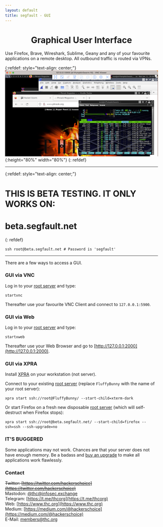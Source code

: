 ```yaml
---
layout: default
title: segfault - GUI
---
```


<div style="text-align:center"><h1>Graphical User Interface</h1></div>

<div style="width:80%; margin:auto">
</div>

Use Firefox, Brave, Wireshark, Sublime, Geany and any of your favourite applications on a remote desktop. All outbound traffic is routed via VPNs.

{:refdef: style="text-align: center;"}
![gui](sf-gui.png){:height="80%" width="80%"}
{: refdef}

---

{:refdef: style="text-align: center;"}
# THIS IS BETA TESTING. IT ONLY WORKS ON:
# beta.segfault.net
{: refdef}

```shell
ssh root@beta.segfault.net # Password is 'segfault'
```

---

There are a few ways to access a GUI.

### GUI via VNC

Log in to your [root server](../) and type:
```shell
startvnc
```

Thereafter use your favourite VNC Client and connect to `127.0.0.1:5900`.

### GUI via Web

Log in to your [root server](../) and type:
```shell
startxweb
```

Thereafter use your Web Browser and go to [http://127.0.0.1:2000](http://127.0.0.1:2000).

### GUI via XPRA

Install [XPRA](https://xpra.org/) on your workstation (not server).

Connect to your existing [root server](../) (replace `FluffyBunny` with the name of your root server):
```shell
xpra start ssh://root@FluffyBunny/ --start-child=xterm-dark 
```

Or start Firefox on a fresh new disposable [root server](../) (which will self-destruct when Firefox stops):
```shell
xpra start ssh://root@beta.segfault.net/ --start-child=firefox --ssh=ssh --ssh-upgrade=no
```

### IT'S BUGGERED

Some applications may not work. Chances are that your server does not have enough memory. Be a badass and [buy an upgrade](../buy-an-upgrade) to make all applications work flawlessly.

### Contact

~~Twitter: [https://twitter.com/hackerschoice](https://twitter.com/hackerschoice)~~  
Mastodon: [@thc@infosec.exchange](https://infosec.exchange/@thc)  
Telegram: [https://t.me/thcorg](https://t.me/thcorg)  
Web: [https://www.thc.org](https://www.thc.org)  
Medium: [https://medium.com/@hackerschoice](https://medium.com/@hackerschoice)  
E-Mail: members@thc.org  

